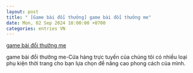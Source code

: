 ```yaml
---
layout: post
title: " [Game bài đổi thưởng] game bài đổi thưởng me"
date: Mon, 02 Sep 2024 18:00:00 +0700
categories: entries VN
---
```

[game bài đổi thưởng me](https://caa.gov.vn/fish/2024-game-b%C3%A0i-%C4%91%E1%BB%95i-th%C6%B0%E1%BB%9Fng-me-0902.shtml)

game bài đổi thưởng me-Cửa hàng trực tuyến của chúng tôi có nhiều loại phụ kiện thời trang cho bạn lựa chọn để nâng cao phong cách của mình.

